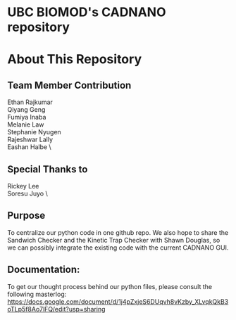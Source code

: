 # UBC BIOMOD's CADNANO repository

# About This Repository

## Team Member Contribution
Ethan Rajkumar \
Qiyang Geng \
Fumiya Inaba \
Melanie Law \
Stephanie Nyugen \
Rajeshwar Lally \
Eashan Halbe \

## Special Thanks to
Rickey Lee  \
Soresu Juyo \

## Purpose
To centralize our python code in one github repo. We also hope to share the Sandwich Checker and the Kinetic Trap Checker with Shawn Douglas, so we can possibly integrate the existing code with the current CADNANO GUI. 

## Documentation: 
To get our thought process behind our python files, please consult the following masterlog: 
https://docs.google.com/document/d/1j4pZxjeS6DUqvh8vKzby_XLvqkQkB3oTLp5f8Ao7lFQ/edit?usp=sharing


